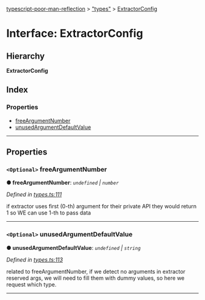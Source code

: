 [typescript-poor-man-reflection](../README.md) > ["types"](../modules/_types_.md) > [ExtractorConfig](../interfaces/_types_.extractorconfig.md)

# Interface: ExtractorConfig

## Hierarchy

**ExtractorConfig**

## Index

### Properties

* [freeArgumentNumber](_types_.extractorconfig.md#freeargumentnumber)
* [unusedArgumentDefaultValue](_types_.extractorconfig.md#unusedargumentdefaultvalue)

---

## Properties

<a id="freeargumentnumber"></a>

### `<Optional>` freeArgumentNumber

**● freeArgumentNumber**: *`undefined` \| `number`*

*Defined in [types.ts:111](https://github.com/cancerberoSgx/typescript-poor-man-reflection/blob/1f709c2/src/types.ts#L111)*

if extractor uses first (0-th) argument for their private API they would return 1 so WE can use 1-th to pass data

___
<a id="unusedargumentdefaultvalue"></a>

### `<Optional>` unusedArgumentDefaultValue

**● unusedArgumentDefaultValue**: *`undefined` \| `string`*

*Defined in [types.ts:113](https://github.com/cancerberoSgx/typescript-poor-man-reflection/blob/1f709c2/src/types.ts#L113)*

related to freeArgumentNumber, if we detect no arguments in extractor reserved args, we will need to fill them with dummy values, so here we request which type.

___

